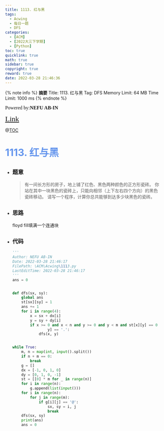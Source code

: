```yaml
---
title: 1113. 红与黑
tags:
  - Acwing
  - 每日一题
  - DFS
categories:
  - [ACM]
  - [2022大三下学期]
  - [Python]
toc: true
quicklink: true
math: true
sidebar: true
copyright: true
reward: true
date: 2022-03-28 21:46:36
---
```



{% note info %}
**摘要**
Title: 1113. 红与黑
Tag: DFS
Memory Limit: 64 MB
Time Limit: 1000 ms
{% endnote %}
<!-- more -->

<font size=3 face=楷体>Powered by:**NEFU AB-IN**</font>

<font color=#FFA500 size=5 face=楷体>[Link](https://www.acwing.com/problem/content/1115/)</font>

@[TOC](文章目录)

# <font color=#6495ED size=6>1113. 红与黑</font>

* ## <font size=4 face=粗体>题意</font>

  >有一间长方形的房子，地上铺了红色、黑色两种颜色的正方形瓷砖。
  >你站在其中一块黑色的瓷砖上，只能向相邻（上下左右四个方向）的黑色瓷砖移动。
  >请写一个程序，计算你总共能够到达多少块黑色的瓷砖。

* ## <font size=4 face=粗体>思路</font>

  floyd fill填满一个连通块

* ## <font size=4 face=粗体>代码</font>

  ```python
  '''
  Author: NEFU AB-IN
  Date: 2022-03-28 21:46:17
  FilePath: \ACM\Acwing\1113.py
  LastEditTime: 2022-03-28 21:46:17
  '''
  ans = 0


  def dfs(sx, sy):
      global ans
      st[sx][sy] = 1
      ans += 1
      for i in range(4):
          x = sx + dx[i]
          y = sy + dy[i]
          if x >= 0 and x < n and y >= 0 and y < m and st[x][y] == 0 and g[x][
                  y] == '.':
              dfs(x, y)


  while True:
      m, n = map(int, input().split())
      if n + m == 0:
          break
      g = []
      dx = [-1, 0, 1, 0]
      dy = [0, 1, 0, -1]
      st = [[0] * m for _ in range(n)]
      for i in range(n):
          g.append(list(input()))
      for i in range(n):
          for j in range(m):
              if g[i][j] == '@':
                  sx, sy = i, j
                  break
      dfs(sx, sy)
      print(ans)
      ans = 0
  ```